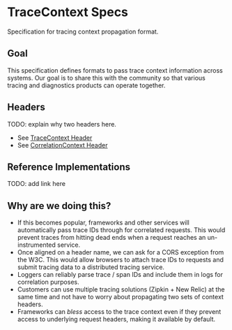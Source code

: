# TraceContext Specs
Specification for tracing context propagation format.

## Goal
This specification defines formats to pass trace context information across systems. Our goal is 
to share this with the community so that various tracing and diagnostics products can operate 
together.

## Headers

TODO: explain why two headers here.

* See [TraceContext Header](trace_context/README.md)
* See [CorrelationContext Header](correlation_context/README.md)

## Reference Implementations
TODO: add link here

## Why are we doing this?
* If this becomes popular, frameworks and other services will automatically pass trace IDs 
through for correlated requests. This would prevent traces from hitting dead ends when a request 
reaches an un-instrumented service.
* Once aligned on a header name, we can ask for a CORS exception from the W3C. This would allow 
browsers to attach trace IDs to requests and submit tracing data to a distributed tracing service.
* Loggers can reliably parse trace / span IDs and include them in logs for correlation purposes.
* Customers can use multiple tracing solutions (Zipkin + New Relic) at the same time and not have
 to worry about propagating two sets of context headers.
* Frameworks can *bless* access to the trace context even if they prevent access to underlying 
request headers, making it available by default.